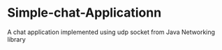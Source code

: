 # Simple-chat-Applicationn
A chat application implemented using udp socket from Java Networking library
